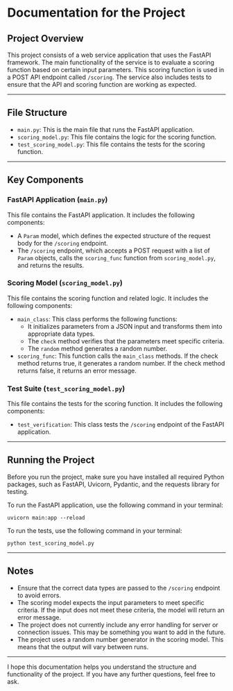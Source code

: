 
# Documentation for the Project

## Project Overview

This project consists of a web service application that uses the FastAPI framework. The main functionality of the service is to evaluate a scoring function based on certain input parameters. This scoring function is used in a POST API endpoint called `/scoring`. The service also includes tests to ensure that the API and scoring function are working as expected.

---

## File Structure

- `main.py`: This is the main file that runs the FastAPI application.
- `scoring_model.py`: This file contains the logic for the scoring function.
- `test_scoring_model.py`: This file contains the tests for the scoring function.

---

## Key Components

### FastAPI Application (`main.py`)

This file contains the FastAPI application. It includes the following components:

- A `Param` model, which defines the expected structure of the request body for the `/scoring` endpoint.
- The `/scoring` endpoint, which accepts a POST request with a list of `Param` objects, calls the `scoring_func` function from `scoring_model.py`, and returns the results.

### Scoring Model (`scoring_model.py`)

This file contains the scoring function and related logic. It includes the following components:

- `main_class`: This class performs the following functions:
  - It initializes parameters from a JSON input and transforms them into appropriate data types.
  - The `check` method verifies that the parameters meet specific criteria.
  - The `random` method generates a random number.
- `scoring_func`: This function calls the `main_class` methods. If the check method returns true, it generates a random number. If the check method returns false, it returns an error message.

### Test Suite (`test_scoring_model.py`)

This file contains the tests for the scoring function. It includes the following components:

- `test_verification`: This class tests the `/scoring` endpoint of the FastAPI application.

---

## Running the Project

Before you run the project, make sure you have installed all required Python packages, such as FastAPI, Uvicorn, Pydantic, and the requests library for testing.

To run the FastAPI application, use the following command in your terminal:

```
uvicorn main:app --reload
```

To run the tests, use the following command in your terminal:

```
python test_scoring_model.py
```

---

## Notes

- Ensure that the correct data types are passed to the `/scoring` endpoint to avoid errors.
- The scoring model expects the input parameters to meet specific criteria. If the input does not meet these criteria, the model will return an error message.
- The project does not currently include any error handling for server or connection issues. This may be something you want to add in the future.
- The project uses a random number generator in the scoring model. This means that the output will vary between runs.

---

I hope this documentation helps you understand the structure and functionality of the project. If you have any further questions, feel free to ask.
